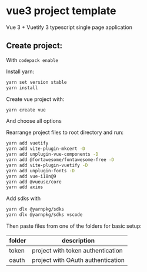 # vue3 project template

Vue 3 + Vuetify 3 typescript single page application

## Create project:

With `codepack enable`

Install yarn:
```sh
yarn set version stable
yarn install
```

Create vue project with:

```sh
yarn create vue
```

And choose all options

Rearrange project files to root directory and run:

```sh
yarn add vuetify
yarn add vite-plugin-mkcert -D
yarn add unplugin-vue-components -D
yarn add @fortawesome/fontawesome-free -D
yarn add vite-plugin-vuetify -D
yarn add unplugin-fonts -D
yarn add vue-i18n@9
yarn add @vueuse/core
yarn add axios
```

Add sdks with
```sh
yarn dlx @yarnpkg/sdks
yarn dlx @yarnpkg/sdks vscode
```

Then paste files from one of the folders for basic setup:

| folder | description 
|--------|------------------
| token  | project with token authentication
| oauth  | project with OAuth authentication